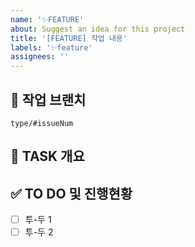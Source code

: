 ```yaml
---
name: '✨FEATURE'
about: Suggest an idea for this project
title: '[FEATURE] 작업 내용'
labels: '✨feature'
assignees: ''
---
```


## 🌳 작업 브랜치

<!-- 작업하게 될 브랜치를 명시해주세요 -->

`type/#issueNum`

## 📝 TASK 개요

## ✅ TO DO 및 진행현황

<!-- 할 일 목록을 만들고 진행 사항 표시 -->

- [ ] 투-두 1
- [ ] 투-두 2
